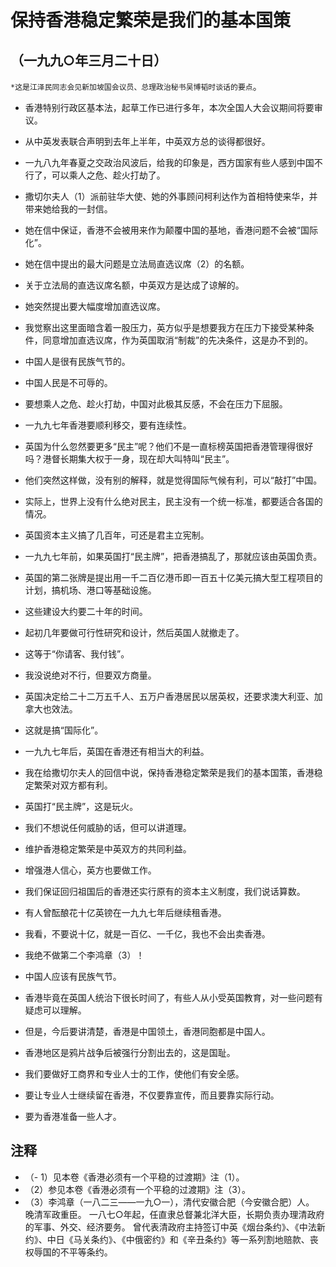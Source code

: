 # 保持香港稳定繁荣是我们的基本国策

## （一九九○年三月二十日）

`*这是江泽民同志会见新加坡国会议员、总理政治秘书吴博韬时谈话的要点`。
- 香港特别行政区基本法，起草工作已进行多年，本次全国人大会议期间将要审议。- 从中英发表联合声明到去年上半年，中英双方总的谈得都很好。- 一九八九年春夏之交政治风波后，给我的印象是，西方国家有些人感到中国不行了，可以乘人之危、趁火打劫了。- 撒切尔夫人（1）派前驻华大使、她的外事顾问柯利达作为首相特使来华，并带来她给我的一封信。- 她在信中保证，香港不会被用来作为颠覆中国的基地，香港问题不会被“国际化”。- 她在信中提出的最大问题是立法局直选议席（2）的名额。- 关于立法局的直选议席名额，中英双方是达成了谅解的。- 她突然提出要大幅度增加直选议席。- 我觉察出这里面暗含着一股压力，英方似乎是想要我方在压力下接受某种条件，同意增加直选议席，作为英国取消“制裁”的先决条件，这是办不到的。- 中国人是很有民族气节的。- 中国人民是不可辱的。- 要想乘人之危、趁火打劫，中国对此极其反感，不会在压力下屈服。- 一九九七年香港要顺利移交，要有连续性。- 英国为什么忽然要更多“民主”呢？他们不是一直标榜英国把香港管理得很好吗？港督长期集大权于一身，现在却大叫特叫“民主”。- 他们突然这样做，没有别的解释，就是觉得国际气候有利，可以“敲打”中国。- 实际上，世界上没有什么绝对民主，民主没有一个统一标准，都要适合各国的情况。- 英国资本主义搞了几百年，可还是君主立宪制。- 一九九七年前，如果英国打“民主牌”，把香港搞乱了，那就应该由英国负责。- 英国的第二张牌是提出用一千二百亿港币即一百五十亿美元搞大型工程项目的计划，搞机场、港口等基础设施。- 这些建设大约要二十年的时间。- 起初几年要做可行性研究和设计，然后英国人就撤走了。- 这等于“你请客、我付钱”。- 我没说绝对不行，但要双方商量。- 英国决定给二十二万五千人、五万户香港居民以居英权，还要求澳大利亚、加拿大也效法。- 这就是搞“国际化”。- 一九九七年后，英国在香港还有相当大的利益。- 我在给撒切尔夫人的回信中说，保持香港稳定繁荣是我们的基本国策，香港稳定繁荣对双方都有利。- 英国打“民主牌”，这是玩火。- 我们不想说任何威胁的话，但可以讲道理。- 维护香港稳定繁荣是中英双方的共同利益。- 增强港人信心，英方也要做工作。- 我们保证回归祖国后的香港还实行原有的资本主义制度，我们说话算数。- 有人曾酝酿花十亿英镑在一九九七年后继续租香港。- 我看，不要说十亿，就是一百亿、一千亿，我也不会出卖香港。- 我绝不做第二个李鸿章（3）！

- 中国人应该有民族气节。- 香港毕竟在英国人统治下很长时间了，有些人从小受英国教育，对一些问题有疑虑可以理解。- 但是，今后要讲清楚，香港是中国领土，香港同胞都是中国人。- 香港地区是鸦片战争后被强行分割出去的，这是国耻。- 我们要做好工商界和专业人士的工作，使他们有安全感。- 要让专业人士继续留在香港，不仅要靠宣传，而且要靠实际行动。- 要为香港准备一些人才。
## 注释

- （- 1）见本卷《香港必须有一个平稳的过渡期》注（1）。- （2）参见本卷《香港必须有一个平稳的过渡期》注（3）。- （3）李鸿章（一八二三——一九○一），清代安徽合肥（今安徽合肥）人。 晚清军政重臣。 一八七○年起，任直隶总督兼北洋大臣，长期负责办理清政府的军事、外交、经济要务。 曾代表清政府主持签订中英《烟台条约》、《中法新约》、中日《马关条约》、《中俄密约》和《辛丑条约》等一系列割地赔款、丧权辱国的不平等条约。 
